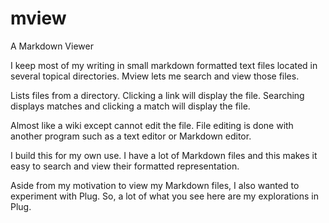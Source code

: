 # mview
A Markdown Viewer

I keep most of my writing in small markdown formatted text files located in
several topical directories. Mview lets me search and view those files.

Lists files from a directory. Clicking a link will display the file. Searching
displays matches and clicking a match will display the file.

Almost like a wiki except cannot edit the file. File editing is done with
another program such as a text editor or Markdown editor.

I build this for my own use. I have a lot of Markdown files and this makes it
easy to search and view their formatted representation.

Aside from my motivation to view my Markdown files, I also wanted to
experiment with Plug. So, a lot of what you see here are my explorations
in Plug.

